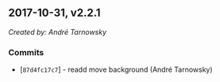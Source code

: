 ## 2017-10-31, v2.2.1

*Created by: André Tarnowsky*

### Commits
  - [`87d4fc17c7`] - readd move background (André Tarnowsky)
